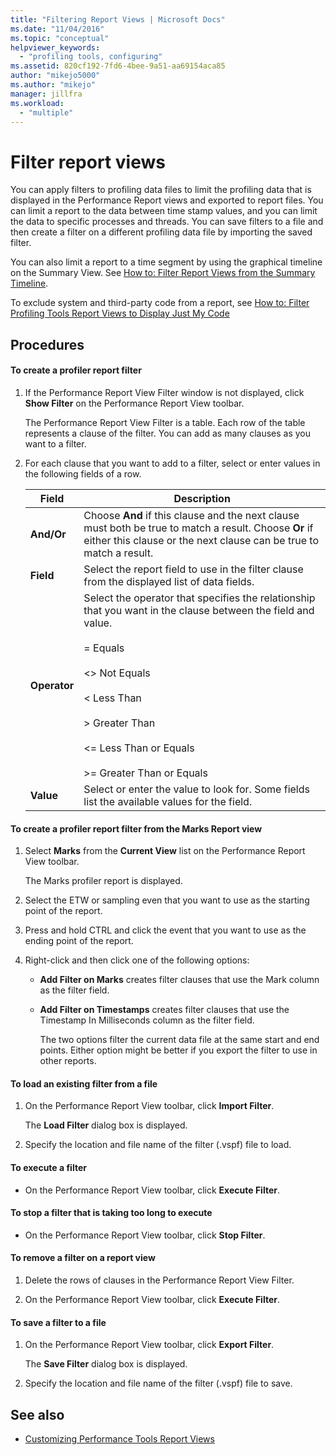 ```yaml
---
title: "Filtering Report Views | Microsoft Docs"
ms.date: "11/04/2016"
ms.topic: "conceptual"
helpviewer_keywords:
  - "profiling tools, configuring"
ms.assetid: 820cf192-7fd6-4bee-9a51-aa69154aca85
author: "mikejo5000"
ms.author: "mikejo"
manager: jillfra
ms.workload:
  - "multiple"
---
```

# Filter report views
You can apply filters to profiling data files to limit the profiling data that is displayed in the Performance Report views and exported to report files. You can limit a report to the data between time stamp values, and you can limit the data to specific processes and threads. You can save filters to a file and then create a filter on a different profiling data file by importing the saved filter.

 You can also limit a report to a time segment by using the graphical timeline on the Summary View. See [How to: Filter Report Views from the Summary Timeline](../profiling/how-to-filter-report-views-from-the-summary-timeline.md).

 To exclude system and third-party code from a report, see [How to: Filter Profiling Tools Report Views to Display Just My Code](../profiling/how-to-filter-profiling-tools-report-views-to-display-just-my-code.md)

## Procedures

#### To create a profiler report filter

1.  If the Performance Report View Filter window is not displayed, click **Show Filter** on the Performance Report View toolbar.

     The Performance Report View Filter is a table. Each row of the table represents a clause of the filter. You can add as many clauses as you want to a filter.

2.  For each clause that you want to add to a filter, select or enter values in the following fields of a row.

    |Field|Description|
    |-----------|-----------------|
    |**And/Or**|Choose **And** if this clause and the next clause must both be true to match a result. Choose **Or** if either this clause or the next clause can be true to match a result.|
    |**Field**|Select the report field to use in the filter clause from the displayed list of data fields.|
    |**Operator**|Select the operator that specifies the relationship that you want in the clause between the field and value.<br /><br /> =    Equals<br /><br /> <>  Not Equals<br /><br /> <    Less Than<br /><br /> >    Greater Than<br /><br /> <=  Less Than or Equals<br /><br /> >=  Greater Than or Equals|
    |**Value**|Select or enter the value to look for. Some fields list the available values for the field.|

#### To create a profiler report filter from the Marks Report view

1. Select **Marks** from the **Current View** list on the Performance Report View toolbar.

    The Marks profiler report is displayed.

2. Select the ETW or sampling even that you want to use as the starting point of the report.

3. Press and hold CTRL and click the event that you want to use as the ending point of the report.

4. Right-click and then click one of the following options:

   - **Add Filter on Marks** creates filter clauses that use the Mark column as the filter field.

   - **Add Filter on Timestamps** creates filter clauses that use the Timestamp In Milliseconds column as the filter field.

     The two options filter the current data file at the same start and end points. Either option might be better if you export the filter to use in other reports.

#### To load an existing filter from a file

1.  On the Performance Report View toolbar, click **Import Filter**.

     The **Load Filter** dialog box is displayed.

2.  Specify the location and file name of the filter (.vspf) file to load.

#### To execute a filter

-   On the Performance Report View toolbar, click **Execute Filter**.

#### To stop a filter that is taking too long to execute

-   On the Performance Report View toolbar, click **Stop Filter**.

#### To remove a filter on a report view

1.  Delete the rows of clauses in the Performance Report View Filter.

2.  On the Performance Report View toolbar, click **Execute Filter**.

#### To save a filter to a file

1.  On the Performance Report View toolbar, click **Export Filter**.

     The **Save Filter** dialog box is displayed.

2.  Specify the location and file name of the filter (.vspf) file to save.

## See also
- [Customizing Performance Tools Report Views](../profiling/customizing-performance-tools-report-views.md)